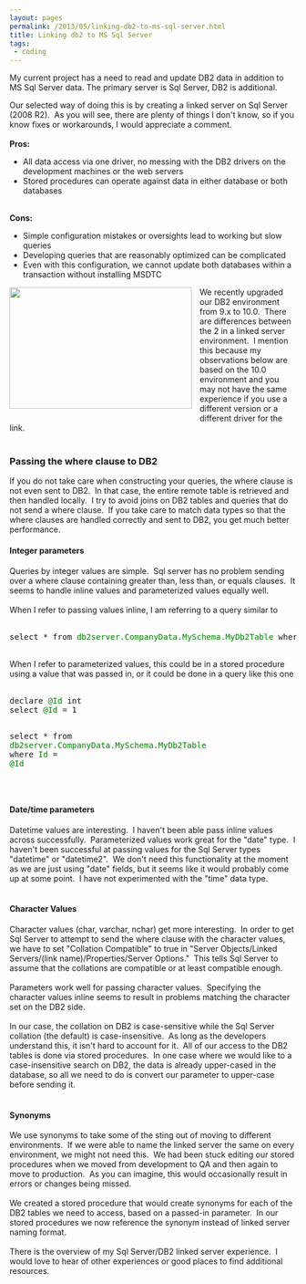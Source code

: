 ```yaml
---
layout: pages
permalink: /2013/05/linking-db2-to-ms-sql-server.html
title: Linking db2 to MS Sql Server
tags:
 - coding
---
```

My current project has a need to read and update DB2 data in addition to MS Sql Server data.  The primary server is Sql Server, DB2 is additional.

Our selected way of doing this is by creating a linked server on Sql Server (2008 R2). &nbsp;As you will see, there are plenty of things I don't know, so if you know fixes or workarounds, I would appreciate a comment.<br />
<br />
<b>Pros:</b><br />
<ul>
<li>All data access via one driver, no messing with the DB2 drivers on the development machines or the web servers&nbsp;</li>
<li>Stored procedures can operate against data in either database or both databases</li>
</ul>
<b></b><br />
<b>Cons:</b><br />
<ul>
<li>Simple configuration mistakes or oversights lead to working but slow queries&nbsp;</li>
<li>Developing queries that are reasonably optimized can be complicated</li>
<li>Even with this configuration, we cannot update both databases within a transaction without installing MSDTC</li>
</ul>
<div>
<div style="text-align: left;">
<a imageanchor="1" style="clear: left; float: left; margin-bottom: 1em; margin-right: 1em;"><img alt="" border="0" height="213" src="https://4.bp.blogspot.com/-oplnjJV3cfg/UYOuFFf-IDI/AAAAAAAAljo/HM0G8getifo/s320/IMG_2623-web.jpg" title="No.  It doesn't really relate to the story.  It is just a photo I took that I am proud of." width="320" /></a></div>
We recently upgraded our DB2 environment from 9.x to 10.0. &nbsp;There are differences between the 2 in a linked server environment. &nbsp;I mention this because my observations below are based on the 10.0 environment and you may not have the same experience if you use a different version or a different driver for the link.</div>
<div>
<br /></div>
<div>
<h3>
Passing the where clause to DB2</h3>
If you do not take care when constructing your queries, the where clause is not even sent to DB2. &nbsp;In that case, the entire remote table is retrieved and then handled locally. &nbsp;I try to avoid joins on DB2 tables and queries that do not send a where clause. &nbsp;If you take care to match data types so that the where clauses are handled correctly and sent to DB2, you get much better performance.</div>
<div>
<h4>
Integer parameters</h4>
</div>
<div>
Queries by integer values are simple. &nbsp;Sql server has no problem sending over a where clause containing greater than, less than, or equals clauses. &nbsp;It seems to handle inline values and parameterized values equally well.<br />
<br />
When I refer to passing values inline, I am referring to a query similar to<br />
<br />
<pre>select * from <span style="color: green;">db2server.CompanyData.MySchema.MyDb2Table</span> where <span style="color: green;">Id</span> = 1</pre>
</div>
<div>
<br />
When I refer to parameterized values, this could be in a stored procedure using a value that was passed in, or it could be done in a query like this one<br />
<br />
<pre>declare <span style="color: green;">@Id</span> int
select <span style="color: green;">@Id</span> = 1

select * from <span style="color: green;">db2server.CompanyData.MySchema.MyDb2Table</span> where <span style="color: green;">Id</span> = <span style="color: green;">@Id</span></pre>
<br />
<h4>
Date/time parameters</h4>
</div>
<div>
Datetime values are interesting. &nbsp;I haven't been able pass inline values across successfully. &nbsp;Parameterized values work great for the "date" type. &nbsp;I haven't been successful at passing values for the Sql Server types "datetime" or "datetime2". &nbsp;We don't need this functionality at the moment as we are just using "date" fields, but it seems like it would probably come up at some point. &nbsp;I have not experimented with the "time" data type.</div>
<div>
<br />
<h4>
Character Values</h4>
Character values (char, varchar, nchar) get more interesting. &nbsp;In order to get Sql Server to attempt to send the where clause with the character values, we have to set "Collation Compatible" to true in "Server Objects/Linked Servers/(link name)/Properties/Server Options." &nbsp;This tells Sql Server to assume that the collations are compatible or at least compatible enough.</div>
<div>
<br />
Parameters work well for passing character values. &nbsp;Specifying the character values inline seems to result in problems matching the character set on the DB2 side.<br />
<br />
In our case, the collation on DB2 is case-sensitive while the Sql Server collation (the default) is case-insensitive. &nbsp;As long as the developers understand this, it isn't hard to account for it. &nbsp;All of our access to the DB2 tables is done via stored procedures. &nbsp;In one case where we would like to a case-insensitive search on DB2, the data is already upper-cased in the database, so all we need to do is convert our parameter to upper-case before sending it.<br />
<br />
<h4>
Synonyms</h4>
We use synonyms to take some of the sting out of moving to different environments. &nbsp;If we were able to name the linked server the same on every environment, we might not need this. &nbsp;We had been stuck editing our stored procedures when we moved from development to QA and then again to move to production. &nbsp;As you can imagine, this would&nbsp;occasionally&nbsp;result in errors or changes being missed.<br />
<br />
We created a stored procedure that would create synonyms for each of the DB2 tables we need to access, based on a passed-in parameter. &nbsp;In our stored procedures we now reference the synonym instead of linked server naming format.<br />
<br />
There is the overview of my Sql Server/DB2 linked server experience. &nbsp;I would love to hear of other experiences or good places to find additional resources.<br />
<br /></div>
